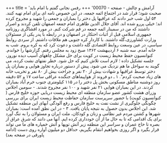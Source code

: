 +++
title = 'آرامش و چالش - صفحه - 00070'
+++
رفس نجانی گفتم با امام باید صحبت شود؛ قرار شد در اجتماع ائمه جمعه، در این خصوص نامه ای برای امام تهیه کنند. ۵۴ اول شب خبر دادند که عراقیها پل دختر را بمباران و جمعی را شهید و مجروح کرده اند؛ خیلی پررو شده اند. آقای جلال الدین طاهری امام جمعه اصفهان تلفن کردند و اصرار داشتند که من در سمینار ائمه جمعه در قم شرکت کنم. در مورد افشاگری روزنامه جمهوری اسلامی قبل از اثبات احتکار در اصفهان و در رابطه با پدر یکی از مسئولان وزارت کشاورزی،گله داشتند. با کاردار کره جنوبی هم ملاقات داشتم. از سردی روابط سیاسی، در عین وسعت روابط اقتصادی گله داشت و دعوت کرد که به کره بروم. شب به خانه آمدم. سه شنبه ۶ اردیبهشت ۱۳۶۲ صبح زود به مجلس رفتم. گزارشها را خواندم. کنوانسیون حفظ محیط زیست در کویت برای حل مشکل چاههای آسیب دیده نوروز، جلسه تشکیل داده ؛ لازم است تلاش کنیم که حل شود. خطر نفتهای نشت کرده، می گویند به سواحل ما هم نزدیک می شود. پیش از دستور درباره تجاوز هوایی و بمباران پل دختر توسط عراقیها و شهادت بیش از ۲۰ نفر و جراحت بیش از ۸۰ نفر و تخریب خانه های زیاد صحبت کردم". ۱ ـ دو فروند از هواپیماهای جنگنده عراقی ساعت ۱۷ و ۵۲ دقیقه روز دوشنبه مناطق مسکونی بخش پل دختر را در ۱۱۵ کیلومتری جنوب خرم آباد بمباران کردند. در این بمباران هوایی ۲۱ نفر شهید و ۱۰۰ نفر مجروح شدند. - سومین اجلاس وزرای هشت کشور عضو سازمان منطقه ای محیط زیست دریایی حوزه خلیج فارس ( کنوانسیون کویت) با حضور سرپرست سازمان حفاظت محیط زیست ایران برای بررسی چگونگی جلوگیری از نشت نفت به خلیج فارس و رفع آلودگی آبهای این منطقه تشکیل شد. این اجلاس بدون حصول به نتیجه پایان یافت. ۳ - در این نطق آمده است: بمباران شهرها و کشتن مردم غیر نظامی و زنان و کودکان، ملت ایران و مسئولان را به تنگ آورد برای یک اقدامی که تا به حال ما از آن خودداری کرده ایم. آنها می دانند که شرق عراق از بصره تا حاج عمران و سراسر این منطقه زیر آتش توپها و آتش خمپاره های ما می تواند قرار بگیرد و اگر روزی بخواهیم انتقام بگیریم، حداقل دو میلیون آواره روی دست (ادامه پاورقی در صفحه بعد)